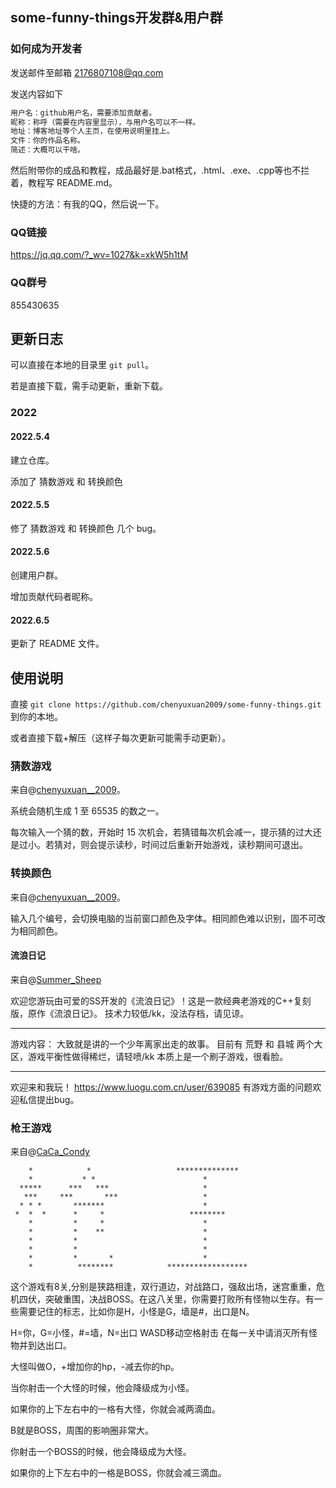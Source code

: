## some-funny-things开发群&用户群

### 如何成为开发者

发送邮件至邮箱 2176807108@qq.com

发送内容如下

```cpp
用户名：github用户名，需要添加贡献者。
昵称：称呼（需要在内容里显示），与用户名可以不一样。
地址：博客地址等个人主页，在使用说明里挂上。
文件：你的作品名称。
简述：大概可以干啥。
```

然后附带你的成品和教程，成品最好是.bat格式，.html、.exe、.cpp等也不拦着，教程写 README.md。

快捷的方法：有我的QQ，然后说一下。

### QQ链接
https://jq.qq.com/?_wv=1027&k=xkW5h1tM

### QQ群号

855430635

## 更新日志

可以直接在本地的目录里 `git pull`。

若是直接下载，需手动更新，重新下载。

### 2022

#### 2022.5.4

建立仓库。

添加了 猜数游戏 和 转换颜色

#### 2022.5.5

修了 猜数游戏 和 转换颜色 几个 bug。

#### 2022.5.6

创建用户群。

增加贡献代码者昵称。

#### 2022.6.5

更新了 README 文件。

## 使用说明

直接 `git clone https://github.com/chenyuxuan2009/some-funny-things.git` 到你的本地。

或者直接下载+解压（这样子每次更新可能需手动更新）。

### 猜数游戏

来自@[chenyuxuan__2009](http://chen2009.tk)。

系统会随机生成 1 至 65535 的数之一。

每次输入一个猜的数，开始时 15 次机会，若猜错每次机会减一，提示猜的过大还是过小。若猜对，则会提示读秒，时间过后重新开始游戏，读秒期间可退出。

### 转换颜色

来自@[chenyuxuan__2009](http://chen2009.tk)。

输入几个编号，会切换电脑的当前窗口颜色及字体。相同颜色难以识别，固不可改为相同颜色。

#### 流浪日记

来自@[Summer_Sheep](https://www.luogu.com.cn/user/639085)

欢迎您游玩由可爱的SS开发的《流浪日记》！这是一款经典老游戏的C++复刻版，原作《流浪日记》。
技术力较低/kk，没法存档，请见谅。

--------------------------------------------
游戏内容：
大致就是讲的一个少年离家出走的故事。
目前有 荒野 和 县城 两个大区，游戏平衡性做得稀烂，请轻喷/kk
本质上是一个刷子游戏，很看脸。

-------

欢迎来和我玩！
https://www.luogu.com.cn/user/639085
有游戏方面的问题欢迎私信提出bug。

### 枪王游戏

来自@[CaCa_Condy](https://www.luogu.com.cn/user/320423)

```
    *            *                   **************  
    *           * *                        *         
  *****      ***   ***                     *         
   ***     ***       ***                   *         
  * * *       *******                      *         
 *  *  *      *     *                   ********     
    *         *     *                      *         
    *         *    **                      *         
    *         *                            *         
    *         *                            *         
    *         *       *                    *         
    *          ********            ******************
```

这个游戏有8关,分别是狭路相逢，双行道边，对战路口，强敌出场，迷宫重重，危机四伏，突破重围，决战BOSS。在这八关里，你需要打败所有怪物以生存。有一些需要记住的标志，比如你是H，小怪是G，墙是#，出口是N。

H=你，G=小怪，#=墙，N=出口  WASD移动空格射击 在每一关中请消灭所有怪物并到达出口。

大怪叫做O，+增加你的hp，-减去你的hp。

当你射击一个大怪的时候，他会降级成为小怪。

如果你的上下左右中的一格有大怪，你就会减两滴血。

B就是BOSS，周围的影响圈非常大。

你射击一个BOSS的时候，他会降级成为大怪。

如果你的上下左右中的一格是BOSS，你就会减三滴血。
